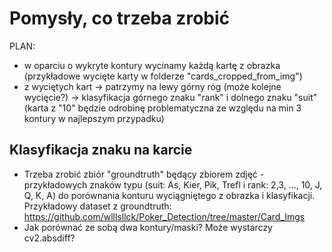 # Pomysły, co trzeba zrobić

PLAN: 
* w oparciu o wykryte kontury wycinamy każdą kartę z obrazka (przykładowe wycięte karty w folderze "cards_cropped_from_img")
* z wyciętych kart -> patrzymy na lewy górny róg (może kolejne wycięcie?) -> klasyfikacja górnego znaku "rank" i dolnego znaku "suit" (karta z "10" będzie odrobinę problematyczna ze względu na min 3 kontury w najlepszym przypadku)



## Klasyfikacja znaku na karcie
* Trzeba zrobić zbiór "groundtruth" będący zbiorem zdjęć - przykładowych znaków typu (suit: As, Kier, Pik, Trefl i rank: 2,3, ..., 10, J, Q, K, A) do porównania konturu wyciągniętego z obrazka i klasyfikacji. Przykładowy dataset z groundtruth: https://github.com/wlllsllck/Poker_Detection/tree/master/Card_Imgs
* Jak porównać ze sobą dwa kontury/maski? Może wystarczy cv2.absdiff?